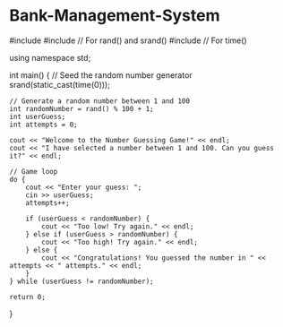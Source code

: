 # Bank-Management-System
#include <iostream>
#include <cstdlib> // For rand() and srand()
#include <ctime>   // For time()

using namespace std;

int main() {
    // Seed the random number generator
    srand(static_cast<unsigned>(time(0)));

    // Generate a random number between 1 and 100
    int randomNumber = rand() % 100 + 1;
    int userGuess;
    int attempts = 0;

    cout << "Welcome to the Number Guessing Game!" << endl;
    cout << "I have selected a number between 1 and 100. Can you guess it?" << endl;

    // Game loop
    do {
        cout << "Enter your guess: ";
        cin >> userGuess;
        attempts++;

        if (userGuess < randomNumber) {
            cout << "Too low! Try again." << endl;
        } else if (userGuess > randomNumber) {
            cout << "Too high! Try again." << endl;
        } else {
            cout << "Congratulations! You guessed the number in " << attempts << " attempts." << endl;
        }
    } while (userGuess != randomNumber);

    return 0;
}
